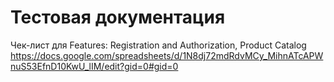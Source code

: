 # Тестовая документация  
Чек-лист для Features: Registration and Authorization, Product Catalog  
https://docs.google.com/spreadsheets/d/1N8dj72mdRdvMCy_MihnATcAPWnuS53EfnD10KwU_lIM/edit?gid=0#gid=0
